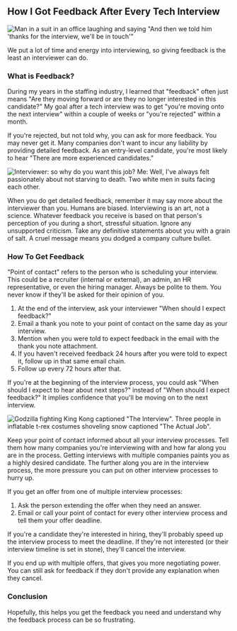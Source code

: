## How I Got Feedback After Every Tech Interview

![Man in a suit in an office laughing and saying "And then we told him 'thanks for the interview, we'll be in touch'"](https://images.abbeyperini.com/interview/thanks-for-interview.jpg)

We put a lot of time and energy into interviewing, so giving feedback is the least an interviewer can do.

### What is Feedback?

During my years in the staffing industry, I learned that "feedback" often just means "Are they moving forward or are they no longer interested in this candidate?" My goal after a tech interview was to get "you're moving onto the next interview" within a couple of weeks or "you're rejected" within a month.

If you're rejected, but not told why, you can ask for more feedback. You may never get it. Many companies don't want to incur any liability by providing detailed feedback. As an entry-level candidate, you're most likely to hear "There are more experienced candidates."

![Interviewer: so why do you want this job? Me: Well, I've always felt passionately about not starving to death. Two white men in suits facing each other.](https://images.abbeyperini.com/interview/starving.jpg)

When you do get detailed feedback, remember it may say more about the interviewer than you. Humans are biased. Interviewing is an art, not a science. Whatever feedback you receive is based on that person's perception of you during a short, stressful situation. Ignore any unsupported criticism. Take any definitive statements about you with a grain of salt. A cruel message means you dodged a company culture bullet.

### How To Get Feedback

"Point of contact" refers to the person who is scheduling your interview. This could be a recruiter (internal or external), an admin, an HR representative, or even the hiring manager. Always be polite to them. You never know if they'll be asked for their opinion of you.

1. At the end of the interview, ask your interviewer "When should I expect feedback?"
2. Email a thank you note to your point of contact on the same day as your interview.
3. Mention when you were told to expect feedback in the email with the thank you note attachment.
4. If you haven't received feedback 24 hours after you were told to expect it, follow up in that same email chain.
5. Follow up every 72 hours after that.

If you're at the beginning of the interview process, you could ask "When should I expect to hear about next steps?" instead of "When should I expect feedback?" It implies confidence that you'll be moving on to the next interview.

![Godzilla fighting King Kong captioned "The Interview". Three people in inflatable t-rex costumes shoveling snow captioned "The Actual Job".](https://images.abbeyperini.com/interview/actual-job.jpg)

Keep your point of contact informed about all your interview processes. Tell them how many companies you're interviewing with and how far along you are in the process. Getting interviews with multiple companies paints you as a highly desired candidate. The further along you are in the interview process, the more pressure you can put on other interview processes to hurry up.

If you get an offer from one of multiple interview processes:

1. Ask the person extending the offer when they need an answer.
2. Email or call your point of contact for every other interview process and tell them your offer deadline.

If you're a candidate they're interested in hiring, they'll probably speed up the interview process to meet the deadline. If they're not interested (or their interview timeline is set in stone), they'll cancel the interview.

If you end up with multiple offers, that gives you more negotiating power. You can still ask for feedback if they don't provide any explanation when they cancel.

### Conclusion

Hopefully, this helps you get the feedback you need and understand why the feedback process can be so frustrating.
